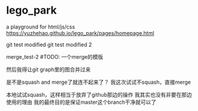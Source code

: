 # lego_park
a playground for html/js/css
https://yuzhehao.github.io/lego_park/pages/homepage.html

git test modified
git test modified 2


merge_test-2
#TODO: 一个merge的模版

然后我得让git graph里的图合并过来

是不是squash and merge了就连不起来了？
我这次试试不squash，直接merge

本地试试squash，这样相当于放弃了github那边的操作
我其实也没有非要在那边使用的理由
我的最终目的是保证master这个branch干净就可以了